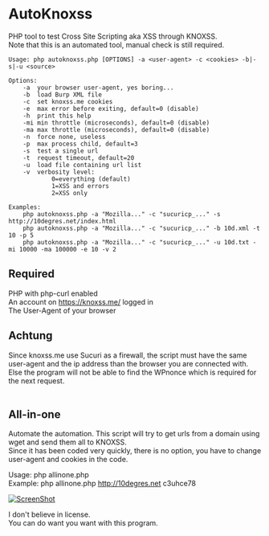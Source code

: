 # AutoKnoxss
PHP tool to test Cross Site Scripting aka XSS through KNOXSS.  
Note that this is an automated tool, manual check is still required.  

```
Usage: php autoknoxss.php [OPTIONS] -a <user-agent> -c <cookies> -b|-s|-u <source>

Options:
	-a	your browser user-agent, yes boring...
	-b	load Burp XML file
	-c	set knoxss.me cookies
	-e	max error before exiting, default=0 (disable)
	-h	print this help
	-mi	min throttle (microseconds), default=0 (disable)
	-ma	max throttle (microseconds), default=0 (disable)
	-n	force none, useless
	-p	max process child, default=3
	-s	test a single url
	-t	request timeout, default=20
	-u	load file containing url list
	-v	verbosity level:
			0=everything (default)
			1=XSS and errors
			2=XSS only

Examples:
	php autoknoxss.php -a "Mozilla..." -c "sucuricp_..." -s http://10degres.net/index.html
	php autoknoxss.php -a "Mozilla..." -c "sucuricp_..." -b 10d.xml -t 10 -p 5
	php autoknoxss.php -a "Mozilla..." -c "sucuricp_..." -u 10d.txt -mi 10000 -ma 100000 -e 10 -v 2
```

## Required
PHP with php-curl enabled  
An account on <https://knoxss.me/> logged in  
The User-Agent of your browser  

## Achtung
Since knoxss.me use Sucuri as a firewall, the script must have the same user-agent and the ip address than the browser you are connected with.  
Else the program will not be able to find the WPnonce which is required for the next request.  
<br>

## All-in-one
Automate the automation.
This script will try to get urls from a domain using wget and send them all to KNOXSS.  
Since it has been coded very quickly, there is no option, you have to change user-agent and cookies in the code.  

Usage: php allinone.php <url> <wpnonce>  
Example: php allinone.php http://10degres.net c3uhce78  


[![ScreenShot](https://raw.githubusercontent.com/gwen001/autoknoxss/master/example.jpg)](https://github.com/gwen001/autoknoxss)<br>


I don't believe in license.  
You can do want you want with this program.  

